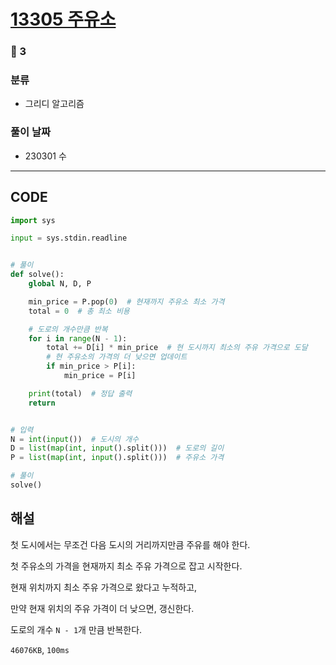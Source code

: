 # [13305 주유소](https://www.acmicpc.net/problem/13305)

### 🥈 3

### 분류

- 그리디 알고리즘

### 풀이 날짜

- 230301 수

---

## CODE

```python
import sys

input = sys.stdin.readline


# 풀이
def solve():
    global N, D, P

    min_price = P.pop(0)  # 현재까지 주유소 최소 가격
    total = 0  # 총 최소 비용

    # 도로의 개수만큼 반복
    for i in range(N - 1):
        total += D[i] * min_price  # 현 도시까지 최소의 주유 가격으로 도달
        # 현 주유소의 가격의 더 낮으면 업데이트
        if min_price > P[i]:
            min_price = P[i]

    print(total)  # 정답 출력
    return


# 입력
N = int(input())  # 도시의 개수
D = list(map(int, input().split()))  # 도로의 길이
P = list(map(int, input().split()))  # 주유소 가격

# 풀이
solve()

```

## 해설

첫 도시에서는 무조건 다음 도시의 거리까지만큼 주유를 해야 한다.

첫 주유소의 가격을 현재까지 최소 주유 가격으로 잡고 시작한다.

현재 위치까지 최소 주유 가격으로 왔다고 누적하고,

만약 현재 위치의 주유 가격이 더 낮으면, 갱신한다.

도로의 개수 `N - 1`개 만큼 반복한다.

`46076KB`, `100ms`
